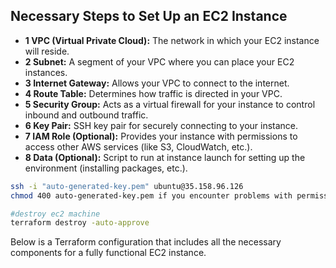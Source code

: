 ## Necessary Steps to Set Up an EC2 Instance
- **1 VPC (Virtual Private Cloud):** The network in which your EC2 instance will reside.
- **2 Subnet:** A segment of your VPC where you can place your EC2 instances.
- **3 Internet Gateway:** Allows your VPC to connect to the internet.
- **4 Route Table:** Determines how traffic is directed in your VPC.
- **5 Security Group:** Acts as a virtual firewall for your instance to control inbound and outbound traffic.
- **6 Key Pair:** SSH key pair for securely connecting to your instance.
- **7 IAM Role (Optional):** Provides your instance with permissions to access other AWS services (like S3, CloudWatch, etc.).
- **8 Data (Optional):** Script to run at instance launch for setting up the environment (installing packages, etc.).


```bash
ssh -i "auto-generated-key.pem" ubuntu@35.158.96.126
chmod 400 auto-generated-key.pem if you encounter problems with permissions

#destroy ec2 machine 
terraform destroy -auto-approve
```
Below is a Terraform configuration that includes all the necessary components for a fully functional EC2 instance.
